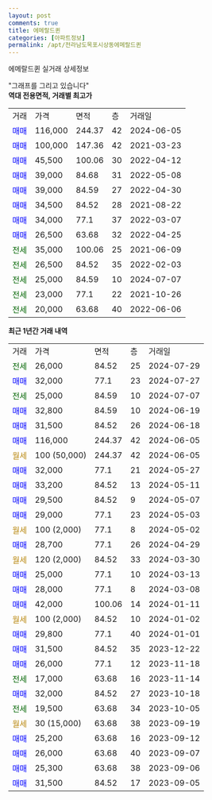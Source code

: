 ```yaml
---
layout: post
comments: true
title: 에메랄드퀸
categories: [아파트정보]
permalink: /apt/전라남도목포시상동에메랄드퀸
---
```


에메랄드퀸 실거래 상세정보

<script type="text/javascript">
  google.charts.load('current', {'packages':['line', 'corechart']});
  google.charts.setOnLoadCallback(drawChart);

  function drawChart() {
    var data = new google.visualization.DataTable();
    data.addColumn('date', '거래일');
    data.addColumn('number', "매매");
    data.addColumn('number', "전세");
    data.addColumn('number', "전매");

    data.addRows([[new Date(Date.parse("2024-07-29")), null, 26000, null], [new Date(Date.parse("2024-07-27")), 32000, null, null], [new Date(Date.parse("2024-07-07")), null, 25000, null], [new Date(Date.parse("2024-06-19")), 32800, null, null], [new Date(Date.parse("2024-06-18")), 31500, null, null], [new Date(Date.parse("2024-06-05")), 116000, null, null], [new Date(Date.parse("2024-06-05")), null, null, null], [new Date(Date.parse("2024-05-27")), 32000, null, null], [new Date(Date.parse("2024-05-11")), 33200, null, null], [new Date(Date.parse("2024-05-07")), 29500, null, null], [new Date(Date.parse("2024-05-03")), 29000, null, null], [new Date(Date.parse("2024-05-02")), null, null, null], [new Date(Date.parse("2024-04-29")), 28700, null, null], [new Date(Date.parse("2024-03-30")), null, null, null], [new Date(Date.parse("2024-03-13")), 25000, null, null], [new Date(Date.parse("2024-03-08")), 28000, null, null], [new Date(Date.parse("2024-01-11")), 42000, null, null], [new Date(Date.parse("2024-01-02")), null, null, null], [new Date(Date.parse("2024-01-01")), 29800, null, null], [new Date(Date.parse("2023-12-22")), 31500, null, null], [new Date(Date.parse("2023-11-18")), 26000, null, null], [new Date(Date.parse("2023-11-14")), null, 17000, null], [new Date(Date.parse("2023-10-18")), 32000, null, null], [new Date(Date.parse("2023-10-05")), null, 19500, null], [new Date(Date.parse("2023-09-19")), null, null, null], [new Date(Date.parse("2023-09-12")), 25200, null, null], [new Date(Date.parse("2023-09-07")), 26000, null, null], [new Date(Date.parse("2023-09-06")), 25300, null, null], [new Date(Date.parse("2023-09-05")), 31500, null, null]]);

    var options = {
      hAxis: {
        format: 'yyyy/MM/dd'
      },    
      lineWidth: 0,
      pointsVisible: true,    
      title: '최근 1년간 유형별 실거래가 분포',
      legend: { position: 'bottom' }
    };

    var formatter = new google.visualization.NumberFormat({pattern:'###,###'} );
    formatter.format(data, 1);
    formatter.format(data, 2);
    
    setTimeout(function() {
        var chart = new google.visualization.LineChart(document.getElementById('columnchart_material'));
        chart.draw(data, (options));
        document.getElementById('loading').style.display = 'none';
    }, 200);
  }
</script>


<div id="loading" style="z-index:20; display: block; margin-left: 0px">"그래프를 그리고 있습니다"</div>
<div id="columnchart_material" style="width: 95%; margin-left: 0px; display: block"></div>
<!-- contents start -->
<b>역대 전용면적, 거래별 최고가</b>
<table class="sortable">
    <tr>
      <td>거래</td>
      <td>가격</td>
      <td>면적</td>
      <td>층</td>
      <td>거래일</td>
    </tr>
        <tr>
          <td><a style="color: blue">매매</a></td>
          <td>116,000</td>
          <td>244.37</td>
          <td>42</td>
          <td>2024-06-05</td>
        </tr>            <tr>
          <td><a style="color: blue">매매</a></td>
          <td>100,000</td>
          <td>147.36</td>
          <td>42</td>
          <td>2021-03-23</td>
        </tr>            <tr>
          <td><a style="color: blue">매매</a></td>
          <td>45,500</td>
          <td>100.06</td>
          <td>30</td>
          <td>2022-04-12</td>
        </tr>            <tr>
          <td><a style="color: blue">매매</a></td>
          <td>39,000</td>
          <td>84.68</td>
          <td>31</td>
          <td>2022-05-08</td>
        </tr>            <tr>
          <td><a style="color: blue">매매</a></td>
          <td>39,000</td>
          <td>84.59</td>
          <td>27</td>
          <td>2022-04-30</td>
        </tr>            <tr>
          <td><a style="color: blue">매매</a></td>
          <td>34,500</td>
          <td>84.52</td>
          <td>28</td>
          <td>2021-08-22</td>
        </tr>            <tr>
          <td><a style="color: blue">매매</a></td>
          <td>34,000</td>
          <td>77.1</td>
          <td>37</td>
          <td>2022-03-07</td>
        </tr>            <tr>
          <td><a style="color: blue">매매</a></td>
          <td>26,500</td>
          <td>63.68</td>
          <td>32</td>
          <td>2022-04-25</td>
        </tr>        
        <tr>
              <td><a style="color: darkgreen">전세</a></td>
              <td>35,000</td>
              <td>100.06</td>
              <td>25</td>
              <td>2021-06-09</td>
            </tr>            <tr>
              <td><a style="color: darkgreen">전세</a></td>
              <td>26,500</td>
              <td>84.52</td>
              <td>35</td>
              <td>2022-02-03</td>
            </tr>            <tr>
              <td><a style="color: darkgreen">전세</a></td>
              <td>25,000</td>
              <td>84.59</td>
              <td>10</td>
              <td>2024-07-07</td>
            </tr>            <tr>
              <td><a style="color: darkgreen">전세</a></td>
              <td>23,000</td>
              <td>77.1</td>
              <td>22</td>
              <td>2021-10-26</td>
            </tr>            <tr>
              <td><a style="color: darkgreen">전세</a></td>
              <td>20,000</td>
              <td>63.68</td>
              <td>40</td>
              <td>2022-06-06</td>
            </tr>        
    
</table>

<b>최근 1년간 거래 내역</b>

<table class="sortable">
    <tr>
      <td>거래</td>
      <td>가격</td>
      <td>면적</td>
      <td>층</td>
      <td>거래일</td>
    </tr>
    <tr>
      <td><a style="color: darkgreen">전세</a></td>
      <td>26,000</td>
      <td>84.52</td>
      <td>25</td>
      <td>2024-07-29</td>
    </tr>          <tr>
      <td><a style="color: blue">매매</a></td>
      <td>32,000</td>
      <td>77.1</td>
      <td>23</td>
      <td>2024-07-27</td>
    </tr>          <tr>
      <td><a style="color: darkgreen">전세</a></td>
      <td>25,000</td>
      <td>84.59</td>
      <td>10</td>
      <td>2024-07-07</td>
    </tr>          <tr>
      <td><a style="color: blue">매매</a></td>
      <td>32,800</td>
      <td>84.59</td>
      <td>10</td>
      <td>2024-06-19</td>
    </tr>          <tr>
      <td><a style="color: blue">매매</a></td>
      <td>31,500</td>
      <td>84.52</td>
      <td>26</td>
      <td>2024-06-18</td>
    </tr>          <tr>
      <td><a style="color: blue">매매</a></td>
      <td>116,000</td>
      <td>244.37</td>
      <td>42</td>
      <td>2024-06-05</td>
    </tr>          <tr>
      <td><a style="color: darkgoldenrod">월세</a></td>
      <td>100 (50,000)</td>
      <td>244.37</td>
      <td>42</td>
      <td>2024-06-05</td>
    </tr>          <tr>
      <td><a style="color: blue">매매</a></td>
      <td>32,000</td>
      <td>77.1</td>
      <td>21</td>
      <td>2024-05-27</td>
    </tr>          <tr>
      <td><a style="color: blue">매매</a></td>
      <td>33,200</td>
      <td>84.52</td>
      <td>13</td>
      <td>2024-05-11</td>
    </tr>          <tr>
      <td><a style="color: blue">매매</a></td>
      <td>29,500</td>
      <td>84.52</td>
      <td>9</td>
      <td>2024-05-07</td>
    </tr>          <tr>
      <td><a style="color: blue">매매</a></td>
      <td>29,000</td>
      <td>77.1</td>
      <td>23</td>
      <td>2024-05-03</td>
    </tr>          <tr>
      <td><a style="color: darkgoldenrod">월세</a></td>
      <td>100 (2,000)</td>
      <td>77.1</td>
      <td>8</td>
      <td>2024-05-02</td>
    </tr>          <tr>
      <td><a style="color: blue">매매</a></td>
      <td>28,700</td>
      <td>77.1</td>
      <td>26</td>
      <td>2024-04-29</td>
    </tr>          <tr>
      <td><a style="color: darkgoldenrod">월세</a></td>
      <td>120 (2,000)</td>
      <td>84.52</td>
      <td>33</td>
      <td>2024-03-30</td>
    </tr>          <tr>
      <td><a style="color: blue">매매</a></td>
      <td>25,000</td>
      <td>77.1</td>
      <td>10</td>
      <td>2024-03-13</td>
    </tr>          <tr>
      <td><a style="color: blue">매매</a></td>
      <td>28,000</td>
      <td>77.1</td>
      <td>8</td>
      <td>2024-03-08</td>
    </tr>          <tr>
      <td><a style="color: blue">매매</a></td>
      <td>42,000</td>
      <td>100.06</td>
      <td>14</td>
      <td>2024-01-11</td>
    </tr>          <tr>
      <td><a style="color: darkgoldenrod">월세</a></td>
      <td>100 (2,000)</td>
      <td>84.52</td>
      <td>10</td>
      <td>2024-01-02</td>
    </tr>          <tr>
      <td><a style="color: blue">매매</a></td>
      <td>29,800</td>
      <td>77.1</td>
      <td>40</td>
      <td>2024-01-01</td>
    </tr>          <tr>
      <td><a style="color: blue">매매</a></td>
      <td>31,500</td>
      <td>84.52</td>
      <td>35</td>
      <td>2023-12-22</td>
    </tr>          <tr>
      <td><a style="color: blue">매매</a></td>
      <td>26,000</td>
      <td>77.1</td>
      <td>12</td>
      <td>2023-11-18</td>
    </tr>          <tr>
      <td><a style="color: darkgreen">전세</a></td>
      <td>17,000</td>
      <td>63.68</td>
      <td>16</td>
      <td>2023-11-14</td>
    </tr>          <tr>
      <td><a style="color: blue">매매</a></td>
      <td>32,000</td>
      <td>84.52</td>
      <td>27</td>
      <td>2023-10-18</td>
    </tr>          <tr>
      <td><a style="color: darkgreen">전세</a></td>
      <td>19,500</td>
      <td>63.68</td>
      <td>34</td>
      <td>2023-10-05</td>
    </tr>          <tr>
      <td><a style="color: darkgoldenrod">월세</a></td>
      <td>30 (15,000)</td>
      <td>63.68</td>
      <td>38</td>
      <td>2023-09-19</td>
    </tr>          <tr>
      <td><a style="color: blue">매매</a></td>
      <td>25,200</td>
      <td>63.68</td>
      <td>16</td>
      <td>2023-09-12</td>
    </tr>          <tr>
      <td><a style="color: blue">매매</a></td>
      <td>26,000</td>
      <td>63.68</td>
      <td>40</td>
      <td>2023-09-07</td>
    </tr>          <tr>
      <td><a style="color: blue">매매</a></td>
      <td>25,300</td>
      <td>63.68</td>
      <td>38</td>
      <td>2023-09-06</td>
    </tr>          <tr>
      <td><a style="color: blue">매매</a></td>
      <td>31,500</td>
      <td>84.52</td>
      <td>17</td>
      <td>2023-09-05</td>
    </tr>      </table>
<!-- contents end -->    

